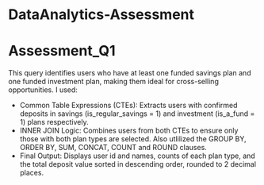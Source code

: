 # DataAnalytics-Assessment
# Assessment_Q1
This query identifies users who have at least one funded savings plan and one funded investment plan, making them ideal for cross-selling opportunities. I used:

- Common Table Expressions (CTEs): Extracts users with confirmed deposits in savings (is_regular_savings = 1) and investment (is_a_fund = 1) plans respectively.
- INNER JOIN Logic: Combines users from both CTEs to ensure only those with both plan types are selected. Also utlilized the GROUP BY, ORDER BY, SUM, CONCAT, COUNT and ROUND clauses.
- Final Output: Displays user id and names, counts of each plan type, and the total deposit value sorted in descending order, rounded to 2 decimal places.
